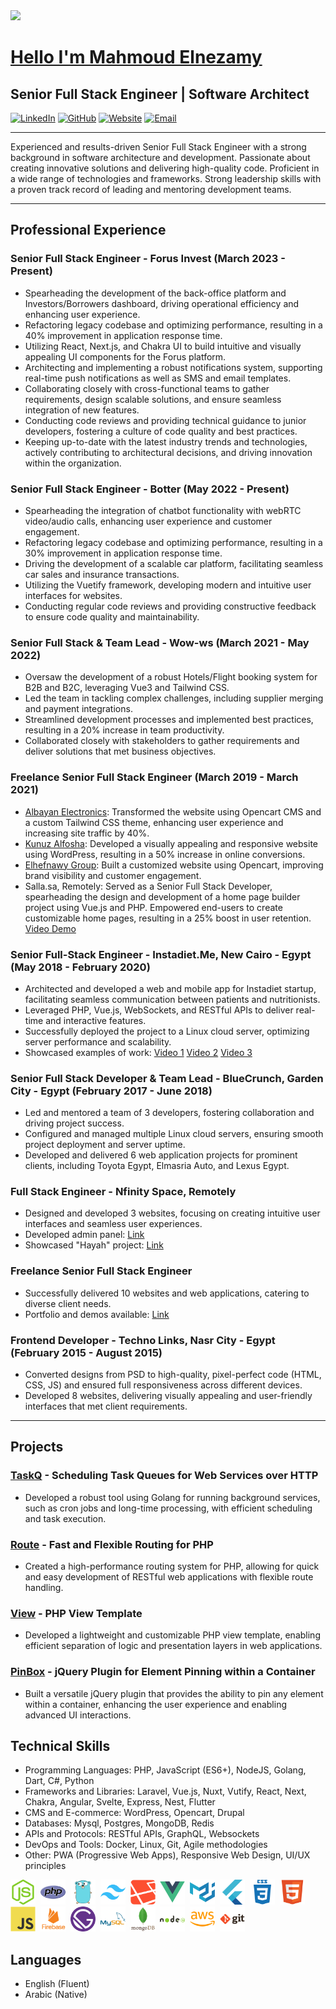 <div id="header">
  <a href="https://nezamy.com" target="_blank"><img src="https://avatars.githubusercontent.com/u/3946147?v=4" width="100"/></a>
  <h1><a href="https://nezamy.com" target="_blank">Hello I'm Mahmoud Elnezamy</a></h1>
</div>

## Senior Full Stack Engineer | Software Architect

[![LinkedIn](https://img.shields.io/badge/LinkedIn-nezamy-blue)](https://www.linkedin.com/in/nezamy/)
[![GitHub](https://img.shields.io/badge/GitHub-nezamy-black)](https://github.com/nezamy)
[![Website](https://img.shields.io/badge/Website-https%3A%2F%2Fnezamy.com-7cd3fc)](https://nezamy.com)
[![Email](https://img.shields.io/badge/Email-mahmoud%40nezamy.com-red)](mailto:mahmoud@nezamy.com)

---

Experienced and results-driven Senior Full Stack Engineer with a strong background in software architecture and development. Passionate about creating innovative solutions and delivering high-quality code. Proficient in a wide range of technologies and frameworks. Strong leadership skills with a proven track record of leading and mentoring development teams.

---

## Professional Experience

### Senior Full Stack Engineer - Forus Invest (March 2023 - Present)

- Spearheading the development of the back-office platform and Investors/Borrowers dashboard, driving operational efficiency and enhancing user experience.
- Refactoring legacy codebase and optimizing performance, resulting in a 40% improvement in application response time.
- Utilizing React, Next.js, and Chakra UI to build intuitive and visually appealing UI components for the Forus platform.
- Architecting and implementing a robust notifications system, supporting real-time push notifications as well as SMS and email templates.
- Collaborating closely with cross-functional teams to gather requirements, design scalable solutions, and ensure seamless integration of new features.
- Conducting code reviews and providing technical guidance to junior developers, fostering a culture of code quality and best practices.
- Keeping up-to-date with the latest industry trends and technologies, actively contributing to architectural decisions, and driving innovation within the organization.


### Senior Full Stack Engineer - Botter (May 2022 - Present)

- Spearheading the integration of chatbot functionality with webRTC video/audio calls, enhancing user experience and customer engagement.
- Refactoring legacy codebase and optimizing performance, resulting in a 30% improvement in application response time.
- Driving the development of a scalable car platform, facilitating seamless car sales and insurance transactions.
- Utilizing the Vuetify framework, developing modern and intuitive user interfaces for websites.
- Conducting regular code reviews and providing constructive feedback to ensure code quality and maintainability.

### Senior Full Stack & Team Lead - Wow-ws (March 2021 - May 2022)

- Oversaw the development of a robust Hotels/Flight booking system for B2B and B2C, leveraging Vue3 and Tailwind CSS.
- Led the team in tackling complex challenges, including supplier merging and payment integrations.
- Streamlined development processes and implemented best practices, resulting in a 20% increase in team productivity.
- Collaborated closely with stakeholders to gather requirements and deliver solutions that met business objectives.

### Freelance Senior Full Stack Engineer (March 2019 - March 2021)

- [Albayan Electronics](https://drive.google.com/drive/folders/1svUL_Y7bYzwPhmKiTjYk0GldTVCufkTC?usp=sharing): Transformed the website using Opencart CMS and a custom Tailwind CSS theme, enhancing user experience and increasing site traffic by 40%.
- [Kunuz Alfosha](http://kunuz-alfosha.com/): Developed a visually appealing and responsive website using WordPress, resulting in a 50% increase in online conversions.
- [Elhefnawy Group](https://elhefnawygroup.com/): Built a customized website using Opencart, improving brand visibility and customer engagement.
- Salla.sa, Remotely: Served as a Senior Full Stack Developer, spearheading the design and development of a home page builder project using Vue.js and PHP. Empowered end-users to create customizable home pages, resulting in a 25% boost in user retention. [Video Demo](https://www.youtube.com/watch?v=taomnAnFmHM)
  

### Senior Full-Stack Engineer - Instadiet.Me, New Cairo - Egypt (May 2018 - February 2020)

- Architected and developed a web and mobile app for Instadiet startup, facilitating seamless communication between patients and nutritionists.
- Leveraged PHP, Vue.js, WebSockets, and RESTful APIs to deliver real-time and interactive features.
- Successfully deployed the project to a Linux cloud server, optimizing server performance and scalability.
- Showcased examples of work: [Video 1](https://www.youtube.com/watch?v=e9YxBRfQ8wc)  [Video 2](https://www.youtube.com/watch?v=NS4XScPcJO0)   [Video 3](https://www.youtube.com/watch?v=Im2CVTMOeoM)

### Senior Full Stack Developer & Team Lead - BlueCrunch, Garden City - Egypt (February 2017 - June 2018)

- Led and mentored a team of 3 developers, fostering collaboration and driving project success.
- Configured and managed multiple Linux cloud servers, ensuring smooth project deployment and server uptime.
- Developed and delivered 6 web application projects for prominent clients, including Toyota Egypt, Elmasria Auto, and Lexus Egypt. [](https://showroom.lexus.com.eg/builder#/36475f0a-3365-11e8-99e3-6e9437123a2a)

### Full Stack Engineer - Nfinity Space, Remotely

- Designed and developed 3 websites, focusing on creating intuitive user interfaces and seamless user experiences.
- Developed admin panel: [Link](https://www.youtube.com/watch?v=SE1NOSkqgew)
- Showcased "Hayah" project: [Link](https://drive.google.com/drive/folders/1vKSudRYBZI6i_bG1mmO3HzryS54ezDy8?usp=sharing)

### Freelance Senior Full Stack Engineer

- Successfully delivered 10 websites and web applications, catering to diverse client needs.
- Portfolio and demos available: [Link](https://www.youtube.com/watch?v=xNM0V81BPqg)

### Frontend Developer - Techno Links, Nasr City - Egypt (February 2015 - August 2015)

- Converted designs from PSD to high-quality, pixel-perfect code (HTML, CSS, JS) and ensured full responsiveness across different devices.
- Developed 8 websites, delivering visually appealing and user-friendly interfaces that met client requirements.

---

## Projects

### [TaskQ](https://github.com/mindblowup/taskq) - Scheduling Task Queues for Web Services over HTTP
- Developed a robust tool using Golang for running background services, such as cron jobs and long-time processing, with efficient scheduling and task execution.

### [Route](https://github.com/nezamy/route) - Fast and Flexible Routing for PHP
- Created a high-performance routing system for PHP, allowing for quick and easy development of RESTful web applications with flexible route handling.

### [View](https://github.com/nezamy/view) - PHP View Template
- Developed a lightweight and customizable PHP view template, enabling efficient separation of logic and presentation layers in web applications.

### [PinBox](https://github.com/nezamy/jquery.pinBox) - jQuery Plugin for Element Pinning within a Container
- Built a versatile jQuery plugin that provides the ability to pin any element within a container, enhancing the user experience and enabling advanced UI interactions.


## Technical Skills

- Programming Languages: PHP, JavaScript (ES6+), NodeJS, Golang, Dart, C#, Python
- Frameworks and Libraries: Laravel, Vue.js, Nuxt, Vutify, React, Next, Chakra, Angular, Svelte, Express, Nest, Flutter
- CMS and E-commerce: WordPress, Opencart, Drupal
- Databases: Mysql, Postgres, MongoDB, Redis
- APIs and Protocols: RESTful APIs, GraphQL, Websockets
- DevOps and Tools: Docker, Linux, Git, Agile methodologies
- Other: PWA (Progressive Web Apps), Responsive Web Design, UI/UX principles

<div>
  <img src="https://github.com/devicons/devicon/blob/master/icons/nodejs/nodejs-original.svg" title="nodejs" alt="nodejs" width="40" height="40"/>&nbsp;
  <img src="https://github.com/devicons/devicon/blob/master/icons/php/php-original.svg" title="PHP" alt="PHP" width="40" height="40"/>&nbsp;
  <img src="https://github.com/devicons/devicon/blob/master/icons/go/go-original.svg" title="Go" alt="GO" width="40" height="40"/>&nbsp;
  <img src="https://github.com/devicons/devicon/blob/master/icons/tailwindcss/tailwindcss-plain.svg" title="tailwindcss" alt="tailwindcss" width="40" height="40"/>&nbsp;
  <img src="https://github.com/devicons/devicon/blob/master/icons/laravel/laravel-plain.svg" title="laravel" alt="laravel" width="40" height="40"/>&nbsp;
  <img src="https://github.com/devicons/devicon/blob/master/icons/vuejs/vuejs-original.svg" title="Vue" alt="Vue" width="40" height="40"/>&nbsp;
  <img src="https://github.com/devicons/devicon/blob/master/icons/materialui/materialui-original.svg" title="Material UI" alt="Material UI" width="40" height="40"/>&nbsp;
  <img src="https://github.com/devicons/devicon/blob/master/icons/flutter/flutter-original.svg" title="Flutter" alt="Flutter" width="40" height="40"/>&nbsp;
  <img src="https://github.com/devicons/devicon/blob/master/icons/css3/css3-plain-wordmark.svg"  title="CSS3" alt="CSS" width="40" height="40"/>&nbsp;
  <img src="https://github.com/devicons/devicon/blob/master/icons/html5/html5-original.svg" title="HTML5" alt="HTML" width="40" height="40"/>&nbsp;
  <img src="https://github.com/devicons/devicon/blob/master/icons/javascript/javascript-original.svg" title="JavaScript" alt="JavaScript" width="40" height="40"/>&nbsp;
  <img src="https://github.com/devicons/devicon/blob/master/icons/firebase/firebase-plain-wordmark.svg" title="Firebase" alt="Firebase" width="40" height="40"/>&nbsp;
  <img src="https://github.com/devicons/devicon/blob/master/icons/gatsby/gatsby-original.svg" title="Gatsby"  alt="Gatsby" width="40" height="40"/>&nbsp;
  <img src="https://github.com/devicons/devicon/blob/master/icons/mysql/mysql-original-wordmark.svg" title="MySQL"  alt="MySQL" width="40" height="40"/>&nbsp;
  <img src="https://github.com/devicons/devicon/blob/master/icons/mongodb/mongodb-original-wordmark.svg" title="mongodb"  alt="mongodb" width="40" height="40"/>&nbsp;
  <img src="https://github.com/devicons/devicon/blob/master/icons/nodejs/nodejs-original-wordmark.svg" title="NodeJS" alt="NodeJS" width="40" height="40"/>&nbsp;
  <img src="https://github.com/devicons/devicon/blob/master/icons/amazonwebservices/amazonwebservices-plain-wordmark.svg" title="AWS" alt="AWS" width="40" height="40"/>&nbsp;
  <img src="https://github.com/devicons/devicon/blob/master/icons/git/git-original-wordmark.svg" title="Git" alt="Git" width="40" height="40"/>
</div>

## Languages

- English (Fluent)
- Arabic (Native)

